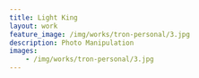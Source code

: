 ```yaml
---
title: Light King
layout: work
feature_image: /img/works/tron-personal/3.jpg
description: Photo Manipulation
images:
    - /img/works/tron-personal/3.jpg
---
```

